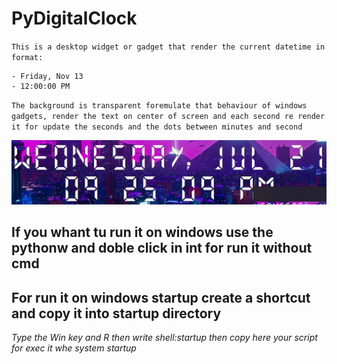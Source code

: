# PyDigitalClock

`This is a desktop widget or gadget that render the current datetime in format:`

	- Friday, Nov 13
	- 12:00:00 PM

`The background is transparent foremulate that behaviour of windows gadgets, render the text on center of screen and each second re render it for update the seconds and the dots between minutes and second`

<img src="./assets/image_example.png"/>


## If you whant tu run it on windows use the pythonw and doble click in int for run it without cmd

## For run it on windows startup create a shortcut and copy it into startup directory

*Type the Win key and R then write shell:startup then copy here your script for exec it whe system startup*